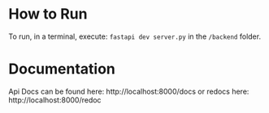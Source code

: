 
# How to Run
To run, in a terminal, execute: `fastapi dev server.py` in the `/backend` folder.

# Documentation
Api Docs can be found here: http://localhost:8000/docs
or redocs here: http://localhost:8000/redoc